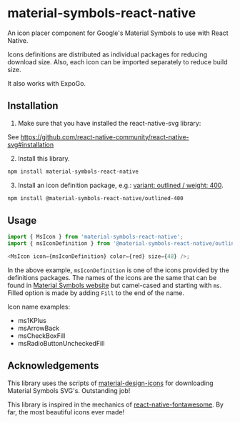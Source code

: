# material-symbols-react-native

An icon placer component for Google's Material Symbols to use with React Native.

Icons definitions are distributed as individual packages for reducing download size. Also, each icon can be imported separately to reduce build size.

It also works with ExpoGo.

## Installation

1. Make sure that you have installed the react-native-svg library:

See https://github.com/react-native-community/react-native-svg#installation

2. Install this library.

```sh
npm install material-symbols-react-native
```

3. Install an icon definition package, e.g.: [variant: outlined / weight: 400](https://www.npmjs.com/package/@material-symbols-react-native/outlined-400).

```sh
npm install @material-symbols-react-native/outlined-400
```

## Usage

```js
import { MsIcon } from 'material-symbols-react-native';
import { msIconDefinition } from '@material-symbols-react-native/outlined-400';

<MsIcon icon={msIconDefinition} color={red} size={48} />;
```

In the above example, `msIconDefinition` is one of the icons provided by the definitions packages. The names of the icons are the same that can be found in [Material Symbols website](https://fonts.google.com/icons) but camel-cased and starting with `ms`. Filled option is made by adding `Fill` to the end of the name.

Icon name examples:

-  ms1KPlus
-  msArrowBack
-  msCheckBoxFill
-  msRadioButtonUncheckedFill

## Acknowledgements

This library uses the scripts of [material-design-icons](https://www.npmjs.com/package/@material-design-icons/scripts) for downloading Material Symbols SVG's. Outstanding job!

This library is inspired in the mechanics of [react-native-fontawesome](https://www.npmjs.com/package/@fortawesome/react-native-fontawesome). By far, the most beautiful icons ever made!
